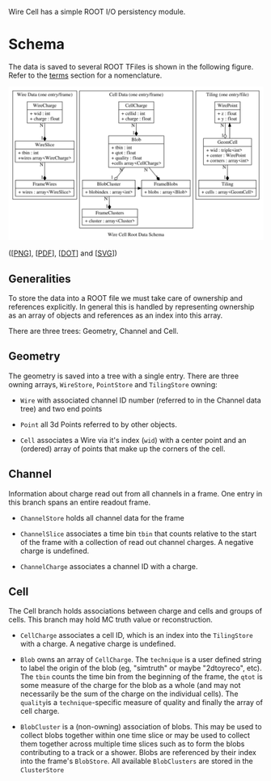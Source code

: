 Wire Cell has a simple ROOT I/O persistency module.  

# Schema

The data is saved to several ROOT TFiles is shown in the following
figure.  Refer to the [terms](#terms) section for a nomenclature.

![rootdata](../img/rootdata.svg)

([[PNG](../img/rootdata.png)], [[PDF](../img/rootdata.pdf)], [[DOT](../img/rootdata.dot)] and [[SVG](../img/rootdata.svg)])

## Generalities

To store the data into a ROOT file we must take care of ownership and
references explicitly.  In general this is handled by representing
ownership as an array of objects and references as an index into this
array.

There are three trees: Geometry, Channel and Cell.

## Geometry

The geometry is saved into a tree with a single entry.  There are
three owning arrays, `WireStore`, `PointStore` and `TilingStore`
owning:

- `Wire` with associated channel ID number (referred to in the
Channel data tree) and two end points

- `Point` all 3d Points referred to by other objects.

- `Cell` associates a Wire via it's index (`wid`) with a center
  point and an (ordered) array of points that make up the corners of
  the cell.

## Channel

Information about charge read out from all channels in a frame.  One
entry in this branch spans an entire readout frame.

- `ChannelStore` holds all channel data for the frame

- `ChannelSlice` associates a time bin `tbin` that counts relative
to the start of the frame with a collection of read out channel
charges.  A negative charge is undefined.

- `ChannelCharge` associates a channel ID with a charge.

## Cell

The Cell branch holds associations between charge and cells and groups
of cells.  This branch may hold MC truth value or reconstruction.

- `CellCharge` associates a cell ID, which is an index into the
  `TilingStore` with a charge.  A negative charge is undefined.

- `Blob` owns an array of `CellCharge`.  The `technique` is a user
  defined string to label the origin of the blob (eg, "simtruth" or
  maybe "2dtoyreco", etc).  The `tbin` counts the time bin from the
  beginning of the frame, the `qtot` is some measure of the charge for
  the blob as a whole (and may not necessarily be the sum of the
  charge on the individual cells).  The `quality`is a
  `technique`-specific measure of quality and finally the array of
  cell charge.

- `BlobCluster` is a (non-owning) association of blobs.  This may be
  used to collect blobs together within one time slice or may be used
  to collect them together across multiple time slices such as to form
  the blobs contributing to a track or a shower.  Blobs are referenced
  by their index into the frame's `BlobStore`.  All available
  `BlobClusters` are stored in the `ClusterStore`

